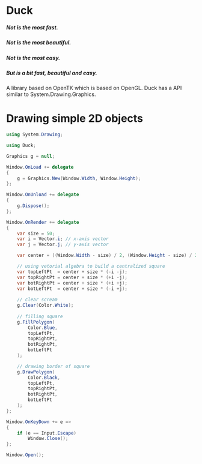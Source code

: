 # Duck

##### Not is the most fast.
##### Not is the most beautiful.
##### Not is the most easy. 
##### But is a bit fast, beautiful and easy.

A library based on OpenTK which is based on OpenGL.
Duck has a API similar to System.Drawing.Graphics.

# Drawing simple 2D objects

```cs
using System.Drawing;

using Duck;

Graphics g = null;

Window.OnLoad += delegate
{
    g = Graphics.New(Window.Width, Window.Height);
};

Window.OnUnload += delegate
{
    g.Dispose();
};

Window.OnRender += delegate
{
    var size = 50;
    var i = Vector.i; // x-axis vector
    var j = Vector.j; // y-axis vector

    var center = ((Window.Width - size) / 2, (Window.Height - size) / 2);

    // using vetorial algebra to build a centralized square
    var topLeftPt  = center + size * (-i -j);
    var topRightPt = center + size * (+i -j);
    var botRightPt = center + size * (+i +j);
    var botLeftPt  = center + size * (-i +j);
    
    // clear scream
    g.Clear(Color.White);
    
    // filling square
    g.FillPolygon(
        Color.Blue,
        topLeftPt,
        topRightPt,
        botRightPt,
        botLeftPt
    );

    // drawing border of square
    g.DrawPolygon(
        Color.Black,
        topLeftPt,
        topRightPt,
        botRightPt,
        botLeftPt
    );
};

Window.OnKeyDown += e =>
{
    if (e == Input.Escape)
        Window.Close();
};

Window.Open();
```